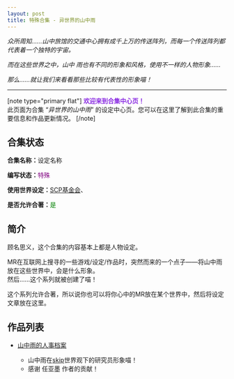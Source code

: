 ```yaml
---
layout: post
title: 特殊合集 - 异世界的山中雨
---
```



<p><em>众所周知……山中旅馆的交通中心拥有成千上万的传送阵列，而每一个传送阵列都代表着一个独特的宇宙。</em></p><p><em>而在这些世界之中，山中 雨也有不同的形象和风格，使用不一样的人物形象……</em></p><p><em>那么……就让我们来看看那些比较有代表性的形象喵！</em></p><hr><p>[note type="primary flat"] <span style="color:BlueViolet;"><strong>欢迎来到合集中心页！</strong></span><br>此页面为合集 “<i>异世界的山中雨</i>” 的设定中心页。您可以在这里了解到此合集的重要信息和作品更新情况。 [/note]</p><h2>合集状态</h2><p><strong>合集名称：</strong>设定名称</p><p><strong>编写状态：</strong><span style="color:purple;">特殊</span></p><p><strong>使用世界设定：</strong><a href="https://scp-wiki-cn.wikidot.com">SCP基金会</a>、</p><p><strong>是否允许合著：</strong><span style="color:green;">是</span></p><h2>简介</h2><p>顾名思义，这个合集的内容基本上都是人物设定。</p><p>MR在互联网上搜寻的一些游戏/设定/作品时，突然而来的一个点子——将山中雨放在这些世界中，会是什么形象。<br>然后……这个系列就被创建了喵！</p><p>这个系列允许合著，所以说你也可以将你心中的MR放在某个世界中，然后将设定文章放在这里。</p><h2>作品列表</h2><ul><li><p><a href="/index.php/character/mount-rain-in-scp-foundation.html/" target="_blank">山中雨的人事档案</a></p><ul><li>山中雨在<a href="https://scp-wiki-cn.wikidot.com">skip</a>世界观下的研究员形象喵！</li><li>感谢 任亚墨 作者的贡献！</li></ul></li></ul>
